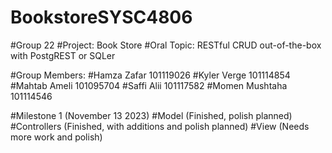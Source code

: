 # BookstoreSYSC4806

#Group 22
#Project: Book Store
#Oral Topic: RESTful CRUD out-of-the-box with PostgREST or SQLer

#Group Members:
#Hamza Zafar 101119026
#Kyler Verge 101114854
#Mahtab Ameli 101095704
#Saffi Alii 101117582
#Momen Mushtaha 101114546

#Milestone 1 (November 13 2023)
#Model (Finished, polish planned)
#Controllers (Finished, with additions and polish planned)
#View (Needs more work and polish)
